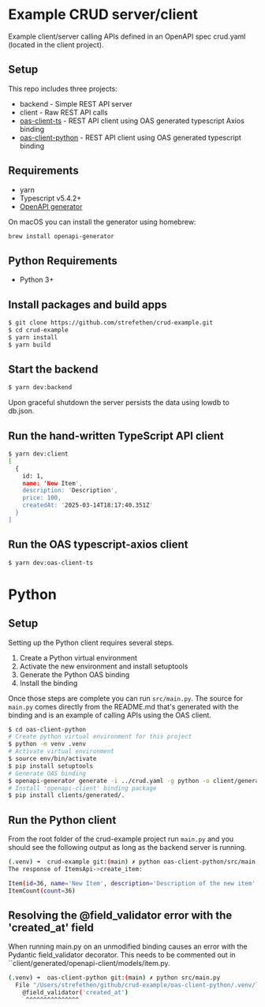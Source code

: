 # Example CRUD server/client
Example client/server calling APIs defined in an OpenAPI spec crud.yaml (located in the client project).

## Setup
This repo includes three projects:

* backend - Simple REST API server
* client - Raw REST API calls
* [oas-client-ts](#run-the-oas-typescript-axios-client) - REST API client using OAS generated typescript Axios binding
* [oas-client-python](#python) - REST API client using OAS generated typescript binding

## Requirements
* yarn
* Typescript v5.4.2+
* [OpenAPI generator](https://openapi-generator.tech/docs/installation/)

On macOS you can install the generator using homebrew:
```bash
brew install openapi-generator
```

## Python Requirements
* Python 3+

## Install packages and build apps
```bash
$ git clone https://github.com/strefethen/crud-example.git
$ cd crud-example
$ yarn install
$ yarn build
```

## Start the backend
```bash
$ yarn dev:backend
```

Upon graceful shutdown the server persists the data using lowdb to db.json.

## Run the hand-written TypeScript API client
```bash
$ yarn dev:client
[
  {
    id: 1,
    name: 'New Item',
    description: 'Description',
    price: 100,
    createdAt: '2025-03-14T18:17:40.351Z'
  }
]
```

## Run the OAS typescript-axios client
```bash
$ yarn dev:oas-client-ts
```

# Python

## Setup
Setting up the Python client requires several steps. 

1. Create a Python virtual environment
2. Activate the new environment and install setuptools
3. Generate the Python OAS binding 
4. Install the binding

Once those steps are complete you can run ``src/main.py``. The source for ``main.py`` comes directly from the README.md that's generated with the binding and is an example of calling APIs using the OAS client.

```bash
$ cd oas-client-python
# Create python virtual environment for this project
$ python -m venv .venv
# Activate virtual environment
$ source env/bin/activate
$ pip install setuptools
# Generate OAS binding
$ openapi-generator generate -i ../crud.yaml -g python -o client/generated --additional-properties=pydanticV2=true -o binding --skip-operation-example --skip-validate-spec
# Install 'openapi-client' binding package
$ pip install clients/generated/.
```

## Run the Python client
From the root folder of the crud-example project run ``main.py`` and you should see the following output as long as the backend server is running.

```bash
(.venv) ➜  crud-example git:(main) ✗ python oas-client-python/src/main.py
The response of ItemsApi->create_item:

Item(id=36, name='New Item', description='Description of the new item', price=15, created_at=datetime.datetime(2025, 3, 21, 21, 17, 10, 123000, tzinfo=TzInfo(UTC)))
ItemCount(count=36)
```

## Resolving the @field_validator error with the 'created_at' field
When running main.py on an unmodified binding causes an error with the Pydantic field_validator decorator. This needs to be commented out in ``client/generated/openapi-client/models/item.py.

```bash
(.venv) ➜  oas-client-python git:(main) ✗ python src/main.py
  File "/Users/strefethen/github/crud-example/oas-client-python/.venv/lib/python3.13/site-packages/openapi_client/models/item.py", line 38, in Item
    @field_validator('created_at')
     ^^^^^^^^^^^^^^^
```